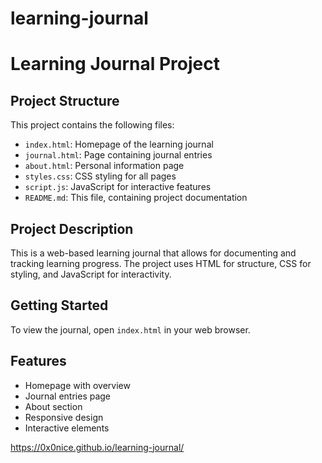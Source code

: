 # learning-journal
# Learning Journal Project

## Project Structure
This project contains the following files:

- `index.html`: Homepage of the learning journal
- `journal.html`: Page containing journal entries
- `about.html`: Personal information page
- `styles.css`: CSS styling for all pages
- `script.js`: JavaScript for interactive features
- `README.md`: This file, containing project documentation

## Project Description
This is a web-based learning journal that allows for documenting and tracking learning progress. The project uses HTML for structure, CSS for styling, and JavaScript for interactivity.

## Getting Started
To view the journal, open `index.html` in your web browser.

## Features
- Homepage with overview
- Journal entries page
- About section
- Responsive design
- Interactive elements

https://0x0nice.github.io/learning-journal/